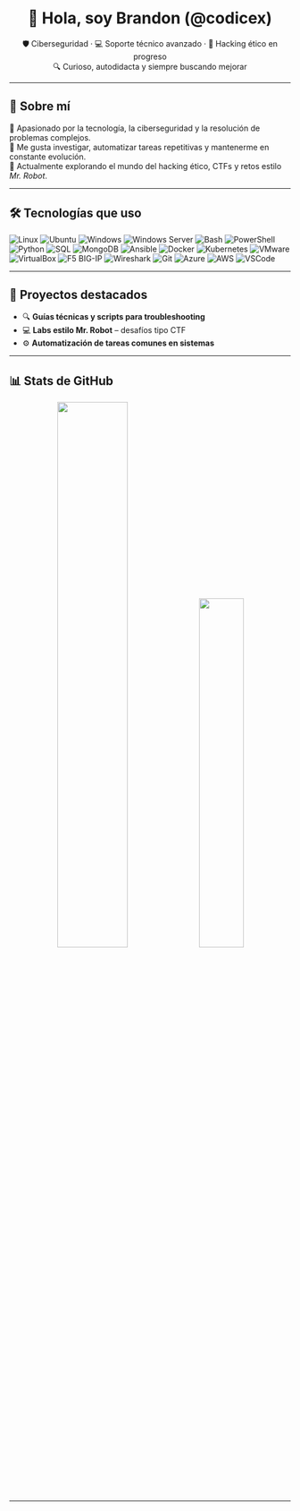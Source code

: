 <h1 align="center">👋 Hola, soy Brandon (@codicex)</h1>

<p align="center">
🛡️ Ciberseguridad · 💻 Soporte técnico avanzado · 🧠 Hacking ético en progreso <br>
🔍 Curioso, autodidacta y siempre buscando mejorar
</p>

---

## 🚀 Sobre mí

🎯 Apasionado por la tecnología, la ciberseguridad y la resolución de problemas complejos.  
🧩 Me gusta investigar, automatizar tareas repetitivas y mantenerme en constante evolución.  
🧠 Actualmente explorando el mundo del hacking ético, CTFs y retos estilo *Mr. Robot*.

---

## 🛠️ Tecnologías que uso
![Linux](https://img.shields.io/badge/-Linux-000?style=flat&logo=linux)
![Ubuntu](https://img.shields.io/badge/-Ubuntu-E95420?style=flat&logo=ubuntu)
![Windows](https://img.shields.io/badge/-Windows-0078D6?style=flat&logo=windows)
![Windows Server](https://img.shields.io/badge/-Windows%20Server-0078D6?style=flat&logo=microsoft)
![Bash](https://img.shields.io/badge/-Bash-4EAA25?style=flat&logo=gnu-bash)
![PowerShell](https://img.shields.io/badge/-PowerShell-5391FE?style=flat&logo=powershell)
![Python](https://img.shields.io/badge/-Python-3776AB?style=flat&logo=python)
![SQL](https://img.shields.io/badge/-SQL-4479A1?style=flat&logo=postgresql)
![MongoDB](https://img.shields.io/badge/-MongoDB-47A248?style=flat&logo=mongodb)
![Ansible](https://img.shields.io/badge/-Ansible-EE0000?style=flat&logo=ansible)
![Docker](https://img.shields.io/badge/-Docker-2496ED?style=flat&logo=docker)
![Kubernetes](https://img.shields.io/badge/-Kubernetes-326CE5?style=flat&logo=kubernetes)
![VMware](https://img.shields.io/badge/-VMware-607078?style=flat&logo=vmware)
![VirtualBox](https://img.shields.io/badge/-VirtualBox-183A61?style=flat&logo=virtualbox)
![F5 BIG-IP](https://img.shields.io/badge/-F5%20BIG--IP-E40000?style=flat&logo=f5)
![Wireshark](https://img.shields.io/badge/-Wireshark-1679A7?style=flat&logo=wireshark)
![Git](https://img.shields.io/badge/-Git-F05032?style=flat&logo=git)
![Azure](https://img.shields.io/badge/-Azure-0078D4?style=flat&logo=microsoftazure)
![AWS](https://img.shields.io/badge/-AWS-232F3E?style=flat&logo=amazonaws)
![VSCode](https://img.shields.io/badge/-VSCode-007ACC?style=flat&logo=visual-studio-code)

---

## 📌 Proyectos destacados

- 🔍 **Guías técnicas y scripts para troubleshooting**
- 💻 **Labs estilo Mr. Robot** – desafíos tipo CTF
- ⚙️ **Automatización de tareas comunes en sistemas**

---

## 📊 Stats de GitHub

<p align="center">
  <img src="https://github-readme-stats.vercel.app/api?username=codicex&show_icons=true&theme=tokyonight" width="50%" />
  <img src="https://github-readme-stats.vercel.app/api/top-langs/?username=codicex&layout=compact&theme=tokyonight" width="40%" />
</p>

---

